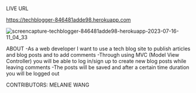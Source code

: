 LIVE URL

https://techblogger-846481adde98.herokuapp.com

![screencapture-techblogger-846481adde98-herokuapp-2023-07-16-11_04_33](https://github.com/melwang1/techblogger/assets/126200765/7fcc18cd-d52f-4d68-aa86-060f681c0d58)


ABOUT
-As a web developer I want to use a tech blog site to publish articles and blog posts and to add comments
-Through using MVC (Model View Controller) you will be able to log in/sign up to create new blog posts while leaving comments
-The posts will be saved and after a certain time duration you will be logged out

CONTRIBUTORS: MELANIE WANG
